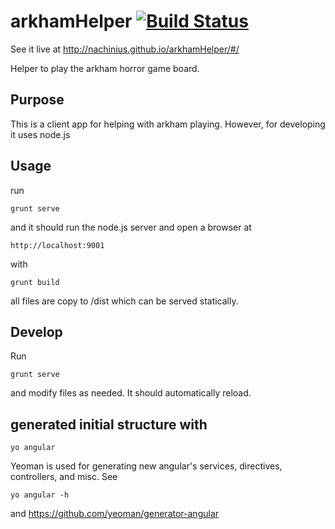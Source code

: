 

arkhamHelper [![Build Status](https://travis-ci.org/nachinius/arkhamHelper.svg?branch=master)](https://travis-ci.org/nachinius/arkhamHelper)
============

See it live at http://nachinius.github.io/arkhamHelper/#/

Helper to play the arkham horror game board.

## Purpose

This is a client app for helping with arkham playing.
However, for developing it uses node.js

## Usage

run 

    grunt serve
and it should run the node.js server and open
a browser at 

    http://localhost:9001

with

    grunt build

all files are copy to /dist which can be
served statically.

## Develop

Run 

    grunt serve
and modify files as needed. It
should automatically reload.

## generated initial structure with

    yo angular

Yeoman is used for generating new angular's
services, directives, controllers, and misc. See

    yo angular -h
and https://github.com/yeoman/generator-angular
